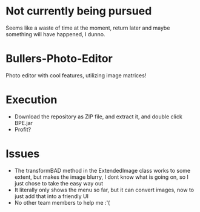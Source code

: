 # Not currently being pursued
Seems like a waste of time at the moment, return later and maybe something will have happened, I dunno.

# Bullers-Photo-Editor
Photo editor with cool features, utilizing image matrices!

# Execution
* Download the repository as ZIP file, and extract it, and double click BPE.jar
* Profit?

# Issues
* The transformBAD method in the ExtendedImage class works to some extent, but makes the image blurry, I dont know what is going on, so I just chose to take the easy way out
* It literally only shows the menu so far, but it can convert images, now to just add that into a friendly UI
* No other team members to help me :'(
